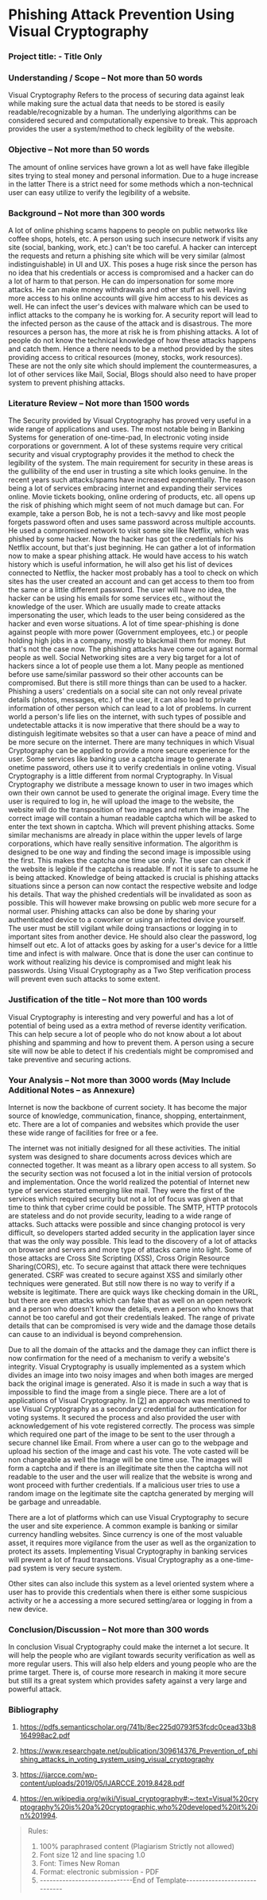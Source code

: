 # Phishing Attack Prevention Using Visual Cryptography

### Project title: - Title Only

### Understanding / Scope – Not more than 50 words

Visual Cryptography Refers to the process of securing data against leak while making sure the actual data that needs to be stored is easily readable/recognizable by a human. The underlying algorithms can be considered secured and computationally expensive to break. This approach provides the user a system/method to check legibility of the website.

### Objective – Not more than 50 words

The amount of online services have grown a lot as well have fake illegible sites trying to steal money and personal information. Due to a huge increase in the latter There is a strict need for some methods which a non-technical user can easy utilize to verify the legibility of a website.

### Background – Not more than 300 words

A lot of online phishing scams happens to people on public networks like coffee shops, hotels, etc. A person using such insecure network if visits any site (social, banking, work, etc.) can't be too careful. A hacker can intercept the requests and return a phishing site which will be very similar (almost indistinguishable) in UI and UX. This poses a huge risk since the person has no idea that his credentials or access is compromised and a hacker can do a lot of harm to that person. He can do impersonation for some more attacks. He can make money withdrawals and other stuff as well. Having more access to his online accounts will give him access to his devices as well. He can infect the user's devices with malware which can be used to inflict attacks to the company he is working for. A security report will lead to the infected person as the cause of the attack and is disastrous. The more resources a person has, the more at risk he is from phishing attacks. A lot of people do not know the technical knowledge of how these attacks happens and catch them. Hence a there needs to be a method provided by the sites providing access to critical resources (money, stocks, work resources). These are not the only site which should implement the countermeasures, a lot of other services like Mail, Social, Blogs should also need to have proper system to prevent phishing attacks.

### Literature Review – Not more than 1500 words

The Security provided by Visual Cryptography has proved very useful in a wide range of applications and uses. The most notable being in Banking Systems for generation of one-time-pad, In electronic voting inside corporations or government. A lot of these systems require very critical security and visual cryptography provides it the method to check the legibility of the system. The main requirement for security in these areas is the gullibility of the end user in trusting a site which looks genuine. In the recent years such attacks/spams have increased exponentially. The reason being a lot of services embracing internet and expanding their services online. Movie tickets booking, online ordering of products, etc. all opens up the risk of phishing which might seem of not much damage but can. For example, take a person Bob, he is not a tech-savvy and like most people forgets password often and uses same password across multiple accounts. He used a compromised network to visit some site like Netflix, which was phished by some hacker. Now the hacker has got the credentials for his Netflix account, but that's just beginning. He can gather a lot of information now to make a spear phishing attack. He would have access to his watch history which is useful information, he will also get his list of devices connected to Netflix, the hacker most probably has a tool to check on which sites has the user created an account and can get access to them too from the same or a little different password. The user will have no idea, the hacker can be using his emails for some services etc., without the knowledge of the user. Which are usually made to create attacks impersonating the user, which leads to the user being considered as the hacker and even worse situations. A lot of time spear-phishing is done against people with more power (Government employees, etc.) or people holding high jobs in a company, mostly to blackmail them for money. But that's not the case now. The phishing attacks have come out against normal people as well. Social Networking sites are a very big target for a lot of hackers since a lot of people use them a lot. Many people as mentioned before use same/similar password so their other accounts can be compromised. But there is still more things than can be used to a hacker. Phishing a users' credentials on a social site can not only reveal private details (photos, messages, etc.) of the user, it can also lead to private information of other person which can lead to a lot of problems. In current world a person's life lies on the internet, with such types of possible and undetectable attacks it is now imperative that there should be a way to distinguish legitimate websites so that a user can have a peace of mind and be more secure on the internet. There are many techniques in which Visual Cryptography can be applied to provide a more secure experience for the user. Some services like banking use a captcha image to generate a onetime password, others use it to verify credentials in online voting. Visual Cryptography is a little different from normal Cryptography. In Visual Cryptography we distribute a message known to user in two images which own their own cannot be used to generate the original image. Every time the user is required to log in, he will upload the image to the website, the website will do the transposition of two images and return the image. The correct image will contain a human readable captcha which will be asked to enter the text shown in captcha. Which will prevent phishing attacks. Some similar mechanisms are already in place within the upper levels of large corporations, which have really sensitive information. The algorithm is designed to be one way and finding the second image is impossible using the first. This makes the captcha one time use only. The user can check if the website is legible if the captcha is readable. If not it is safe to assume he is being attacked. Knowledge of being attacked is crucial is phishing attacks situations since a person can now contact the respective website and lodge his details. That way the phished credentials will be invalidated as soon as possible. This will however make browsing on public web more secure for a normal user. Phishing attacks can also be done by sharing your authenticated device to a coworker or using an infected device yourself. The user must be still vigilant while doing transactions or logging in to important sites from another device. He should also clear the password, log himself out etc.  A lot of attacks goes by asking for a user's device for a little time and infect is with malware. Once that is done the user can continue to work without realizing his device is compromised and might leak his passwords. Using Visual Cryptography as a Two Step verification process will prevent even such attacks to some extent.

### Justification of the title – Not more than 100 words

Visual Cryptography is interesting and very powerful and has a lot of potential of being used as a extra method of reverse identity verification. This can help secure a lot of people who do not know about a lot about phishing and spamming and how to prevent them. A person using a secure site will now be able to detect if his credentials might be compromised and take preventive and securing actions.

### Your Analysis – Not more than 3000 words (May Include Additional Notes – as Annexure)

Internet is now the backbone of current society. It has become the major source of knowledge, communication, finance, shopping, entertainment, etc. There are a lot of companies and websites which provide the user these wide range of facilities for free or a fee. 

The internet was not initially designed for all these activities. The initial system was designed to share documents across devices which are connected together. It was meant as a library open access to all system. So the security section was not focused a lot in the initial version of protocols and implementation. Once the world realized the potential of Internet new type of services started emerging like mail. They were the first of the services which required security but not a lot of focus was given at that time to think that cyber crime could be possible. The SMTP, HTTP protocols are stateless and do not provide security, leading to a wide range of attacks. Such attacks were possible and since changing protocol is very difficult, so developers started added security in the application layer since that was the only way possible. This lead to the discovery of a lot of attacks on browser and servers and more type of attacks came into light. Some of those attacks are Cross Site Scripting (XSS), Cross Origin Resource Sharing(CORS), etc.  To secure against that attack there were techniques generated. CSRF was created to secure against XSS and similarly other techniques were generated. But still now there is no way to verify if a website is legitimate. There are quick ways like checking domain in the URL, but there are even attacks which can fake that as well on an open network and a person who doesn't know the details, even a person who knows that cannot be too careful and got their credentials leaked. The range of private details that can be compromised is very wide and the damage those details can cause to an individual is beyond comprehension.

Due to all the domain of the attacks and the damage they can inflict there is now confirmation for the need of a mechanism to verify a website's integrity. Visual Cryptography is usually implemented as a system which divides an image into two noisy images and when both images are merged back the original image is generated. Also it is made in such a way that is impossible to find the image from a single piece. There are a lot of applications of Visual Cryptography. In [[2](#Bibliography)] an approach was mentioned to use Visual Cryptography as a secondary credential for authentication for voting systems. It secured the process and also provided the user with acknowledgement of his vote registered correctly. The process was simple which required one part of the image to be sent to the user through a secure channel like Email. From where a user can go to the webpage and upload his section of the image and cast his vote. The vote casted will be non changeable as well the Image will be one time use. The images will form a captcha and if there is an illegitimate site then the captcha will not readable to the user and the user will realize that the website is wrong and wont proceed with further credentials. If a malicious user tries to use a random image on the legitimate site the captcha generated by merging will be garbage and unreadable.

There are a lot of platforms which can use Visual Cryptography to secure the user and site experience. A common example is banking or similar currency handling websites. Since currency is one of the most valuable asset, it requires more vigilance from the user as well as the organization to protect its assets. Implementing Visual Cryptography in banking services will prevent a lot of fraud transactions. Visual Cryptography as a one-time-pad system is very secure system.

Other sites can also include this system as a level oriented system where a user has to provide this credentials when there is either some suspicious activity or he a accessing a more secured setting/area or logging in from a new device.

### Conclusion/Discussion – Not more than 300 words

In conclusion Visual Cryptography could make the internet a lot secure. It will help the people who are vigilant towards security verification as well as more regular users. This will also help elders and young people who are the prime target. There is, of course more research in making it more secure but still its a great system which provides safety against a very large and powerful attack.

### Bibliography

1. https://pdfs.semanticscholar.org/741b/8ec225d0793f53fcdc0cead33b8164998ac2.pdf

2. https://www.researchgate.net/publication/309614376_Prevention_of_phishing_attacks_in_voting_system_using_visual_cryptography

3. https://ijarcce.com/wp-content/uploads/2019/05/IJARCCE.2019.8428.pdf

4. https://en.wikipedia.org/wiki/Visual_cryptography#:~:text=Visual%20cryptography%20is%20a%20cryptographic,who%20developed%20it%20in%201994.

> Rules:
>
> 1. 100% paraphrased content (Plagiarism Strictly not allowed)
> 2. Font size 12 and line spacing 1.0
> 3. Font: Times New Roman
> 4. Format: electronic submission - PDF
> 5. -----------------------------End of Template-----------------------------

